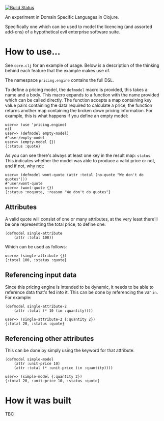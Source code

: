[![Build Status](https://secure.travis-ci.org/benashford/pricing.png)](http://travis-ci.org/benashford/pricing)

An experiment in Domain Specific Languages in Clojure.

Specifically one which can be used to model the licencing (and assorted add-ons) of a hypothetical evil enterprise software suite.

# How to use...

See `core.clj` for an example of usage.  Below is a description of the thinking behind each feature that the example makes use of.

The namespace `pricing.engine` contains the full DSL.

To define a pricing model, the `defmodel` macro is provided, this takes a name and a body.  This macro expands to a function with the name provided which can be called directly.  The function accepts a map containing key value pairs containing the data required to calculate a price; the function returns another map containing the broken down pricing information.  For example, this is what happens if you define an empty model:

```
user=> (use 'pricing.engine)
nil
user=> (defmodel empty-model)
#'user/empty-model
user=> (empty-model {})
{:status :quote}
```

As you can see there's always at least one key in the result map: `status`.  This indicates whether the model was able to produce a valid price or not, and if not, why not:

```
user=> (defmodel wont-quote (attr :total (no-quote "We don't do quotes")))
#'user/wont-quote
user=> (wont-quote {})
{:status :noquote, :reason "We don't do quotes"}
```

## Attributes
A valid quote will consist of one or many attributes, at the very least there'll be one representing the total price; to define one:

```
(defmodel single-attribute
	(attr :total 100))
```

Which can be used as follows:

```
user=> (single-attribute {})
{:total 100, :status :quote}
```

## Referencing input data
Since this pricing engine is intended to be dynamic, it needs to be able to reference data that's fed into it.  This can be done by referencing the var `in`.  For example:

```
(defmodel single-attribute-2
	(attr :total (* 10 (in :quantity))))
```
```
user=> (single-attribute-2 {:quantity 2})
{:total 20, :status :quote}
```

## Referencing other attributes
This can be done by simply using the keyword for that attribute:

```
(defmodel simple-model
	(attr :unit-price 10)
	(attr :total (* :unit-price (in :quantity))))
```
```
user=> (simple-model {:quantity 2})
{:total 20, :unit-price 10, :status :quote}
```

# How it was built

TBC